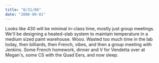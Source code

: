 ```yaml
---
title: "8/31/06"
date: "2006-09-01"
---
```


Looks like 430 will be minimal in-class time, mostly just group meetings. We'll be designing a heated-slab system to maintain temperature in a medium sized paint warehouse. Wooo. Wasted too much time in the lab today, then billiards, then French, vibes, and then a group meeting with Jenkins. Some French homework, dinner and V for Vendetta over at Megan's, some CS with the Quad Eers, and now sleep.
